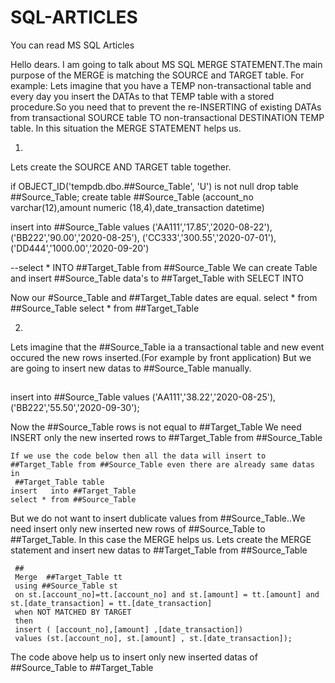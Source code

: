 # SQL-ARTICLES
You can read MS SQL Articles

Hello dears.
I am going to talk about MS SQL MERGE STATEMENT.The main purpose of the MERGE is matching the SOURCE and TARGET table.
For example: Lets imagine that you have a TEMP non-transactional table and every day you insert the DATAs to that TEMP table with
a stored procedure.So you need that to prevent the re-INSERTING of existing DATAs from transactional SOURCE table TO
non-transactional DESTINATION TEMP table.
In this situation the MERGE STATEMENT helps us.


1)
Lets create the SOURCE AND TARGET table together.

if OBJECT_ID('tempdb.dbo.##Source_Table', 'U') is not null
  drop table ##Source_Table;
  create table ##Source_Table (account_no varchar(12),amount numeric (18,4),date_transaction datetime)


  insert into ##Source_Table values
  ('AA111','17.85','2020-08-22'),
  ('BB222','90.00','2020-08-25'),
  ('CC333','300.55','2020-07-01'),
  ('DD444','1000.00','2020-09-20')

  --select * INTO ##Target_Table from ##Source_Table    We can create Table and insert ##Source_Table data's to ##Target_Table with SELECT INTO


 Now our #Source_Table and ##Target_Table dates are equal.
 select * from ##Source_Table
 select * from ##Target_Table

 2)

 Lets imagine that the ##Source_Table ia a transactional table and new event occured the new rows inserted.(For example by front application)
 But we are going to insert new datas to ##Source_Table manually.
 ##
 insert into ##Source_Table values
  ('AA111','38.22','2020-08-25'),
  ('BB222','55.50','2020-09-30');

  Now the ##Source_Table rows is not equal to ##Target_Table
  We need INSERT only the new inserted rows to ##Target_Table from ##Source_Table

	If we use the code below then all the data will insert to ##Target_Table from ##Source_Table even there are already same datas in
	 ##Target_Table table
    insert   into ##Target_Table
    select * from ##Source_Table

  But we do not want to insert dublicate values from ##Source_Table..We need insert only new inserted new rows of ##Source_Table to ##Target_Table.
  In this case the MERGE helps us.
  Lets create the MERGE statement and insert new datas to ##Target_Table from ##Source_Table
   
     ##
     Merge  ##Target_Table tt
     using ##Source_Table st
     on st.[account_no]=tt.[account_no] and st.[amount] = tt.[amount] and st.[date_transaction] = tt.[date_transaction]
     when NOT MATCHED BY TARGET
     then
     insert ( [account_no],[amount] ,[date_transaction])
     values (st.[account_no], st.[amount] , st.[date_transaction]);


  The code above help us to insert only new inserted datas of ##Source_Table to ##Target_Table







